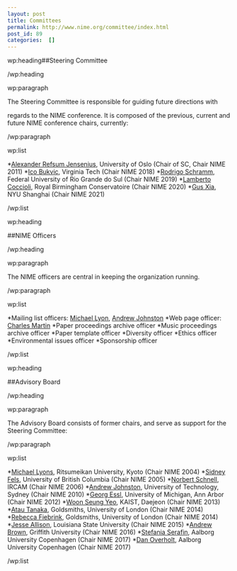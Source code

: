 ```yaml
---
layout: post
title: Committees
permalink: http://www.nime.org/committee/index.html
post_id: 89
categories:  []
---
```


wp:heading##Steering Committee


/wp:heading


wp:paragraph

The Steering Committee is responsible for guiding future directions with

regards to the NIME conference. It is composed of the previous, current and  future NIME conference chairs, currently:

/wp:paragraph


wp:list

*[Alexander Refsum Jensenius](http://www.arj.no), University of Oslo (Chair of SC, Chair NIME 2011)
*[Ico Bukvic](http://imi.aau.dk/~sts/), Virginia Tech (Chair NIME 2018)
*[Rodrigo Schramm](http://professor.ufrgs.br/rschramm), Federal University of Rio Grande do Sul (Chair NIME 2019)
*[Lamberto Coccioli](https://www.bcu.ac.uk/conservatoire/research/research-staff/lamberto-coccioli), Royal Birmingham Conservatoire (Chair NIME 2020)
*[Gus Xia](https://shanghai.nyu.edu/academics/faculty/directory/gus-xia), NYU Shanghai (Chair NIME 2021)

/wp:list


wp:heading

##NIME Officers


/wp:heading


wp:paragraph

The NIME officers are central in keeping the organization running.

/wp:paragraph


wp:list

*Mailing list officers: 
[Michael Lyon](http://www.linkedin.com/in/michaeljlyons), 
[Andrew Johnston](http://andrewjohnston.net/)
*Web page officer: 
[Charles Martin](https://cecs.anu.edu.au/people/charles-martin)
*Paper proceedings archive officer
*Music proceedings archive officer
*Paper template officer
*Diversity officer
*Ethics officer
*Environmental issues officer
*Sponsorship officer

/wp:list


wp:heading

##Advisory Board


/wp:heading


wp:paragraph

The Advisory Board consists of former chairs, and serve as support for the Steering Committee:

/wp:paragraph


wp:list

*[Michael Lyons](http://www.linkedin.com/in/michaeljlyons), Ritsumeikan University, Kyoto (Chair NIME 2004)
*[Sidney Fels](https://www.ece.ubc.ca/~ssfels/), University of British Columbia (Chair NIME 2005)
*[Norbert Schnell](http://www.linkedin.com/in/michaeljlyons), IRCAM (Chair NIME 2006)
*[Andrew Johnston](http://andrewjohnston.net/), University of Technology, Sydney (Chair NIME 2010)
*[Georg Essl](http://web.eecs.umich.edu/~gessl/), University of Michigan, Ann Arbor (Chair NIME 2012)
*[Woon Seung Yeo](http://www.linkedin.com/in/michaeljlyons), KAIST, Daejeon (Chair NIME 2013)
*[Atau Tanaka](http://web.eecs.umich.edu/~gessl/), Goldsmiths, University of London (Chair NIME 2014)
*[Rebecca Fiebrink](http://www.doc.gold.ac.uk/~mas01rf/Rebecca_Fiebrink_Goldsmiths/welcome.html), Goldsmiths, University of London (Chair NIME 2014)
*[Jesse Allison](http://allisonic.com/), Louisiana State University (Chair NIME 2015)
*[Andrew Brown](https://www.griffith.edu.au/music/queensland-conservatorium/staff/andrew-brown), Griffith University (Chair NIME 2016)
*[Stefania Serafin](http://imi.aau.dk/~sts/), Aalborg University Copenhagen (Chair NIME 2017)
*[Dan Overholt](http://vbn.aau.dk/en/persons/daniel-overholt(ffec9cea-8641-4c7f-b9e4-9f57c427bda8).html), Aalborg University Copenhagen (Chair NIME 2017)

/wp:list